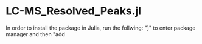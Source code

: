 # LC-MS_Resolved_Peaks.jl

In order to install the package in Julia, run the follwing: "]" to enter package manager and then "add 
